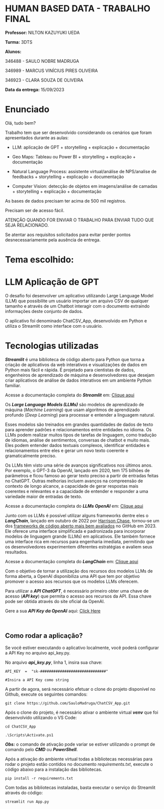 # **HUMAN BASED DATA - TRABALHO FINAL**

  

**Professor:** NILTON KAZUYUKI UEDA

  

**Turma:** 3DTS

  

**Alunos:**

  

346488 - SAULO NOBRE MADRUGA

  

346989 - MARCUS VINÍCIUS PIRES OLIVEIRA

  

346923 - CLARA SOUZA DE OLIVEIRA

  

**Data da entrega:** 15/09/2023


# Enunciado

Olá, tudo bem?

Trabalho tem que ser desenvolvido considerando os cenários que foram apresentados durante as aulas:

- LLM: aplicação de GPT + storytelling + explicação + documentação

- Geo Maps: Tableau ou Power BI + storytelling + explicação + documentação

- Natural Language Process: assistente virtual/análise de NPS/analise de feedbacks + storytelling + explicação + documentação

- Computer Vision: detecção de objetos em imagens/análise de camadas + storytelling + explicação + documentação

As bases de dados precisam ter acima de 500 mil registros.

Precisam ser de acesso fácil.

ATENÇÃO QUANDO FOR ENVIAR O TRABALHO PARA ENVIAR TUDO QUE SEJA RELACIONADO.

Se atentar aos requisitos solicitados para evitar perder pontos desnecessariamente pela ausência de entrega.

# Tema escolhido: 
<h1>LLM Aplicação de GPT</h1>

O desafio foi desenvolver um aplicativo utilizando Large Language Model (LLM) que possibilite um usuário importar um arquivo CSV de qualquer tamanho e através de um Chatbot interagir com o documento extraindo informações deste conjunto de dados.

O aplicativo foi denominado ChatCSV_App, desenvolvido em Python e utiliza o Streamlit como interface com o usuário.

# Tecnologias utilizadas
***Streamlit*** é uma biblioteca de código aberto para Python que torna a criação de aplicativos da web interativos e visualizações de dados em Python mais fácil e rápida. É projetado para cientistas de dados, engenheiros de aprendizado de máquina e desenvolvedores que desejam criar aplicativos de análise de dados interativos em um ambiente Python familiar.

Acesse a documentação completa do ***Streamlit*** em: <a  href="https://streamlit.io/"> Clique aqui </a>

Os ***Large Language Models (LLMs)*** são modelos de aprendizado de máquina (*Machine Learning*) que usam algoritmos de aprendizado profundo (*Deep Learning*) para processar e entender a linguagem natural.

Esses modelos são treinados em grandes quantidades de dados de texto para aprender padrões e relacionamentos entre entidades no idioma. Os LLMs podem realizar muitos tipos de tarefas de linguagem, como tradução de idiomas, análise de sentimentos, conversas de chatbot e muito mais. Eles podem entender dados textuais complexos, identificar entidades e relacionamentos entre eles e gerar um novo texto coerente e gramaticalmente preciso.

Os LLMs têm visto uma série de avanços significativos nos últimos anos. Por exemplo, o GPT-3 da OpenAI, lançado em 2020, tem 175 bilhões de parâmetros e ficou famoso ao gerar texto preciso a partir de entradas feitas no ChatGPT. Outras melhorias incluem avanços na compreensão de contexto de longo alcance, a capacidade de gerar respostas mais coerentes e relevantes e a capacidade de entender e responder a uma variedade maior de entradas de texto.

Acesse a documentação completa do ***LLMs OpenAI*** em: <a  href="https://platform.openai.com/docs/models"> Clique aqui </a>

Junto com os LLMs é possível utilizar alguns frameworks dentre eles o ***LangChain***, lançado em outubro de 2022 por [Harrison Chase](https://www.linkedin.com/in/harrison-chase-961287118), tornou-se um dos [frameworks de código aberto mais bem avaliados](https://github.com/langchain-ai/langchain) no GitHub em 2023. Ele oferece uma interface simplificada e padronizada para incorporar modelos de linguagem grande (LLMs) em aplicativos. Ele também fornece uma interface rica em recursos para engenharia imediata, permitindo que os desenvolvedores experimentem diferentes estratégias e avaliem seus resultados.

Acesse a documentação completa do ***LangChain*** em: <a  href="https://python.langchain.com/docs/integrations/llms/openai"> Clique aqui </a>

Com o objetivo de tornar a utilização dos recursos dos modelos LLMs de forma aberta, a OpenAI disponibiliza uma API que tem por objetivo promover o acesso aos recursos que os modelos LLMs oferecem.

Para utilizar a ***API ChatGPT***, é necessário primeiro obter uma chave de acesso (***API key***) que permita o acesso aos recursos da API. Essa chave pode ser obtida através do site oficial da OpenAI.

Gere a sua ***API Key da OpenAI*** aqui: <a  href="https://platform.openai.com/account/api-keys"> Click Here </a>

<br>
<h2> Como rodar a aplicação? </h2>

Se você estiver executando o aplicativo localmente, você poderá configurar a API Key no arquivo api_key.py. <br>

No arquivo ***api_key.py***, linha 1, insira sua chave: <br>

```
API_KEY  =  "sk-##############################"

#Insira a API Key como string
```

A partir de agora, será necessário efetuar o clone do projeto disponível no Github, execute os seguintes comandos:
```
git clone https://github.com/SauloMadruga/ChatCSV_App.git
```
Após o clone do projeto, é necessário ativar o ambiente virtual ***venv*** que foi desenvolvido utilizando o VS Code:
```
cd ChatCSV_App

.\Scripts\Activate.ps1
```
***Obs:*** o comando de ativação pode variar se estiver utilizando o prompt de comando pelo ***CMD*** ou ***PowerShell***.

Após a ativação do ambiente virtual todas a bibliotecas necessárias para rodar o projeto estão contidos no documento *requirements.txt*, execute o código abaixo para a instalação das bibliotecas.
```
pip install -r requirements.txt
```

Com todas as bibliotecas instaladas, basta executar o serviço do Streamlit através do código:
```
streamlit run App.py
```


